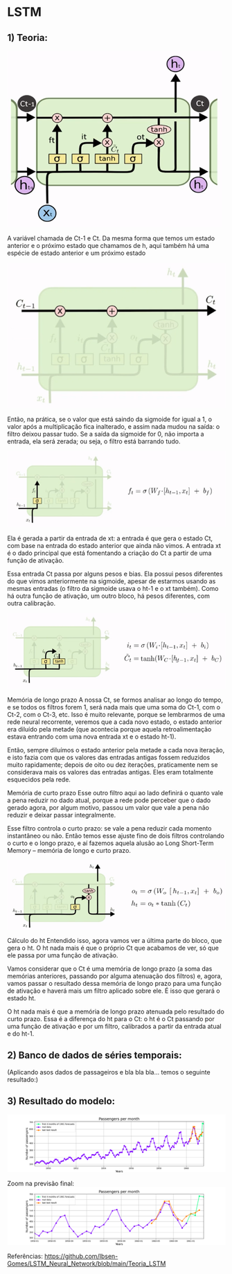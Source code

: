 # LSTM

## 1) Teoria:

![LSTM - célula completa](https://github.com/Ibsen-Gomes/LSTM_Neural_Network/blob/main/Figuras_teoria/4_lstm_bloco_complexo.png)

A variável chamada de Ct-1 e Ct. Da mesma forma que temos um estado anterior e o próximo estado que chamamos de h, aqui também há uma espécie de estado anterior e um próximo estado
 
![LSTM - variável Ct](https://github.com/Ibsen-Gomes/LSTM_Neural_Network/blob/main/Figuras_teoria/1_lstm_variavel_ct.png)

Então, na prática, se o valor que está saindo da sigmoide for igual a 1, o valor após a multiplicação fica inalterado, e assim nada mudou na saída: o filtro deixou passar tudo. Se a saída da sigmoide for 0, não importa a entrada, ela será zerada; ou seja, o filtro está barrando tudo.
 
![LSTM - cálculo do sigmoide](https://github.com/Ibsen-Gomes/LSTM_Neural_Network/blob/main/Figuras_teoria/1_lstm_calculos_sigmoide.png)

Ela é gerada a partir da entrada de xt: a entrada é que gera o estado Ct, com base na entrada do estado anterior que ainda não vimos. A entrada xt é o dado principal que está fomentando a criação do Ct a partir de uma função de ativação.

Essa entrada Ct passa por alguns pesos e bias. Ela possui pesos diferentes do que vimos anteriormente na sigmoide, apesar de estarmos usando as mesmas entradas (o filtro da sigmoide usava o ht-1 e o xt também). Como há outra função de ativação, um outro bloco, há pesos diferentes, com outra calibração.

![LSTM - cálculo da variável Ct 2](https://github.com/Ibsen-Gomes/LSTM_Neural_Network/blob/main/Figuras_teoria/2_lstm_calculos_variavel_ct_2.png)

Memória de longo prazo
A nossa Ct, se formos analisar ao longo do tempo, e se todos os filtros forem 1, será nada mais que uma soma do Ct-1, com o Ct-2, com o Ct-3, etc. Isso é muito relevante, porque se lembrarmos de uma rede neural recorrente, veremos que a cada novo estado, o estado anterior era diluído pela metade (que acontecia porque aquela retroalimentação estava entrando com uma nova entrada xt e o estado ht-1).

Então, sempre diluímos o estado anterior pela metade a cada nova iteração, e isto fazia com que os valores das entradas antigas fossem reduzidos muito rapidamente; depois de oito ou dez iterações, praticamente nem se considerava mais os valores das entradas antigas. Eles eram totalmente esquecidos pela rede.

Memória de curto prazo
Esse outro filtro aqui ao lado definirá o quanto vale a pena reduzir no dado atual, porque a rede pode perceber que o dado gerado agora, por algum motivo, passou um valor que vale a pena não reduzir e deixar passar integralmente.

Esse filtro controla o curto prazo: se vale a pena reduzir cada momento instantâneo ou não. Então temos esse ajuste fino de dois filtros controlando o curto e o longo prazo, e aí fazemos aquela alusão ao Long Short-Term Memory – memória de longo e curto prazo.

![LSTM - cálculo de ht - 1](https://github.com/Ibsen-Gomes/LSTM_Neural_Network/blob/main/Figuras_teoria/3_lstm_calculos_ht-1.png)

Cálculo do ht
Entendido isso, agora vamos ver a última parte do bloco, que gera o ht. O ht nada mais é que o próprio Ct que acabamos de ver, só que ele passa por uma função de ativação.

Vamos considerar que o Ct é uma memória de longo prazo (a soma das memórias anteriores, passando por alguma atenuação dos filtros) e, agora, vamos passar o resultado dessa memória de longo prazo para uma função de ativação e haverá mais um filtro aplicado sobre ele. É isso que gerará o estado ht.

O ht nada mais é que a memória de longo prazo atenuada pelo resultado do curto prazo. Essa é a diferença do ht para o Ct: o ht é o Ct passando por uma função de ativação e por um filtro, calibrados a partir da entrada atual e do ht-1.


## 2) Banco de dados de séries temporais:
(Aplicando asos dados de passageiros e bla bla bla... temos o seguinte resultado:)

## 3) Resultado do modelo:

![Previsão final do LSTM](https://github.com/Ibsen-Gomes/LSTM_Neural_Network/blob/main/1961_4_months_prevision_passangers.png) 

Zoom na previsão final:
![Zoom da Previsão final do LSTM](https://github.com/Ibsen-Gomes/LSTM_Neural_Network/blob/main/Zoom_1961_4_months_prevision_passangers.png)

Referências:
https://github.com/Ibsen-Gomes/LSTM_Neural_Network/blob/main/Teoria_LSTM

